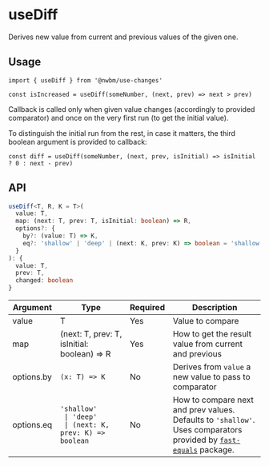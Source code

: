 # useDiff

Derives new value from current and previous values of the given one.

## Usage

```tsx
import { useDiff } from '@nwbm/use-changes'

const isIncreased = useDiff(someNumber, (next, prev) => next > prev)
```

Callback is called only when given value changes (accordingly to provided comparator) and once on the very first run (to get the initial value).

To distinguish the initial run from the rest, in case it matters, the third boolean argument is provided to callback:
```tsx
const diff = useDiff(someNumber, (next, prev, isInitial) => isInitial ? 0 : next - prev)
```

## API

```ts
useDiff<T, R, K = T>(
  value: T,
  map: (next: T, prev: T, isInitial: boolean) => R,
  options?: {
    by?: (value: T) => K,
    eq?: 'shallow' | 'deep' | (next: K, prev: K) => boolean = 'shallow'
  }
): { 
  value: T, 
  prev: T, 
  changed: boolean 
}
```

| Argument   | Type                                                                                  | Required | Description                                                                                                                                                               
|------------|---------------------------------------------------------------------------------------|----------|---------------------------------------------------------------------------------------------------------------------------------------------------------------------------|  
| value      | T                                                                                     | Yes      | Value to compare                                                                                                                                                          | 
| map        | (next: T, prev: T, isInitial: boolean) => R                                           | Yes      | How to get the result value from current and previous                                                                                                                     | 
| options.by | `(x: T) => K`                                                                         | No       | Derives from `value` a new value to pass to comparator                                                                                                                    |  
| options.eq | <code>'shallow' <br/> &#124; 'deep' <br/> &#124; (next: K, prev: K) => boolean</code> | No       | How to compare next and prev values. <br/> Defaults to `'shallow'`. <br/>Uses comparators provided by [`fast-equals`](https://www.npmjs.com/package/fast-equals) package. | 
